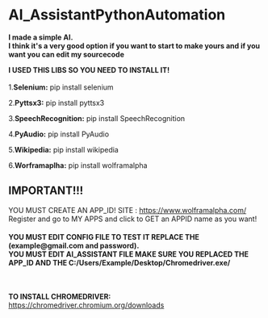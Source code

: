 # AI_AssistantPythonAutomation

<b>I made a simple AI.<br>I think it's a very good option if you want to start to make yours and if you want you can edit my sourcecode</b>

<b>I USED THIS LIBS SO YOU NEED TO INSTALL IT!</b><br>
<br>
1.<b>Selenium:</b>
pip install selenium

2.<b>Pyttsx3:</b>
pip install pyttsx3

3.<b>SpeechRecognition:</b>
pip install SpeechRecognition

4.<b>PyAudio:</b>
pip install PyAudio

5.<b>Wikipedia:</b>
pip install wikipedia

6.<b>Worframaplha:</b>
pip install wolframalpha

<b><h2>IMPORTANT!!!<br></b></h2>
YOU MUST CREATE AN APP_ID! 
SITE : https://www.wolframalpha.com/ <br>
Register and go to MY APPS  and click to GET an APPID name as you want!


<h4>YOU MUST EDIT CONFIG FILE TO TEST IT REPLACE THE (example@gmail.com and password).<BR>YOU MUST EDIT AI_ASSISTANT FILE MAKE SURE YOU REPLACED THE APP_ID AND THE C:/Users/Example/Desktop/Chromedriver.exe/ </h4></br>

<B>TO INSTALL CHROMEDRIVER:</B> https://chromedriver.chromium.org/downloads 

